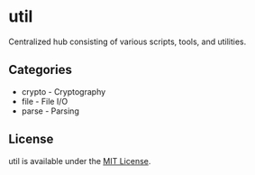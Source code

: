# util

Centralized hub consisting of various scripts, tools, and utilities.

## Categories

* crypto - Cryptography
* file - File I/O
* parse - Parsing

## License

util is available under the [MIT License](https://github.com/mmore21/util/blob/master/LICENSE).
